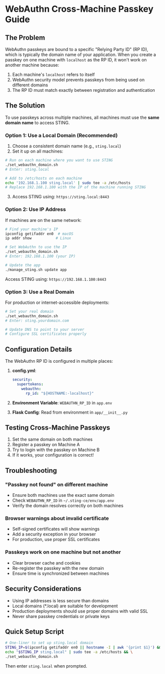 # WebAuthn Cross-Machine Passkey Guide

## The Problem

WebAuthn passkeys are bound to a specific "Relying Party ID" (RP ID), which is typically the domain name of your application. When you create a passkey on one machine with `localhost` as the RP ID, it won't work on another machine because:

1. Each machine's `localhost` refers to itself
2. WebAuthn security model prevents passkeys from being used on different domains
3. The RP ID must match exactly between registration and authentication

## The Solution

To use passkeys across multiple machines, all machines must use the **same domain name** to access STING.

### Option 1: Use a Local Domain (Recommended)

1. Choose a consistent domain name (e.g., `sting.local`)
2. Set it up on all machines:

```bash
# Run on each machine where you want to use STING
./set_webauthn_domain.sh
# Enter: sting.local

# Add to /etc/hosts on each machine
echo '192.168.1.100 sting.local' | sudo tee -a /etc/hosts
# Replace 192.168.1.100 with the IP of the machine running STING
```

3. Access STING using: `https://sting.local:8443`

### Option 2: Use IP Address

If machines are on the same network:

```bash
# Find your machine's IP
ipconfig getifaddr en0  # macOS
ip addr show           # Linux

# Set WebAuthn to use the IP
./set_webauthn_domain.sh
# Enter: 192.168.1.100 (your IP)

# Update the app
./manage_sting.sh update app
```

Access STING using: `https://192.168.1.100:8443`

### Option 3: Use a Real Domain

For production or internet-accessible deployments:

```bash
# Set your real domain
./set_webauthn_domain.sh
# Enter: sting.yourdomain.com

# Update DNS to point to your server
# Configure SSL certificates properly
```

## Configuration Details

The WebAuthn RP ID is configured in multiple places:

1. **config.yml**: 
   ```yaml
   security:
     supertokens:
       webauthn:
         rp_id: "${HOSTNAME:-localhost}"
   ```

2. **Environment Variable**: `WEBAUTHN_RP_ID` in `app.env`

3. **Flask Config**: Read from environment in `app/__init__.py`

## Testing Cross-Machine Passkeys

1. Set the same domain on both machines
2. Register a passkey on Machine A
3. Try to login with the passkey on Machine B
4. If it works, your configuration is correct!

## Troubleshooting

### "Passkey not found" on different machine
- Ensure both machines use the exact same domain
- Check `WEBAUTHN_RP_ID` in `~/.sting-ce/env/app.env`
- Verify the domain resolves correctly on both machines

### Browser warnings about invalid certificate
- Self-signed certificates will show warnings
- Add a security exception in your browser
- For production, use proper SSL certificates

### Passkeys work on one machine but not another
- Clear browser cache and cookies
- Re-register the passkey with the new domain
- Ensure time is synchronized between machines

## Security Considerations

- Using IP addresses is less secure than domains
- Local domains (*.local) are suitable for development
- Production deployments should use proper domains with valid SSL
- Never share passkey credentials or private keys

## Quick Setup Script

```bash
# One-liner to set up sting.local domain
STING_IP=$(ipconfig getifaddr en0 || hostname -I | awk '{print $1}') && \
echo "$STING_IP sting.local" | sudo tee -a /etc/hosts && \
./set_webauthn_domain.sh
```

Then enter `sting.local` when prompted.
